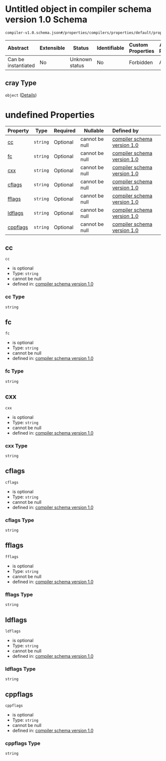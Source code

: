 # Untitled object in compiler schema version 1.0 Schema

```txt
compiler-v1.0.schema.json#/properties/compilers/properties/default/properties/cray
```




| Abstract            | Extensible | Status         | Identifiable | Custom Properties | Additional Properties | Access Restrictions | Defined In                                                                             |
| :------------------ | ---------- | -------------- | ------------ | :---------------- | --------------------- | ------------------- | -------------------------------------------------------------------------------------- |
| Can be instantiated | No         | Unknown status | No           | Forbidden         | Allowed               | none                | [compiler-v1.0.schema.json\*](../out/compiler-v1.0.schema.json "open original schema") |

## cray Type

`object` ([Details](compiler-v1-definitions-default_compiler_config.md))

# undefined Properties

| Property              | Type     | Required | Nullable       | Defined by                                                                                                                                                                                 |
| :-------------------- | -------- | -------- | -------------- | :----------------------------------------------------------------------------------------------------------------------------------------------------------------------------------------- |
| [cc](#cc)             | `string` | Optional | cannot be null | [compiler schema version 1.0](compiler-v1-definitions-default_compiler_config-properties-cc.md "compiler-v1.0.schema.json#/definitions/default_compiler_config/properties/cc")             |
| [fc](#fc)             | `string` | Optional | cannot be null | [compiler schema version 1.0](compiler-v1-definitions-default_compiler_config-properties-fc.md "compiler-v1.0.schema.json#/definitions/default_compiler_config/properties/fc")             |
| [cxx](#cxx)           | `string` | Optional | cannot be null | [compiler schema version 1.0](compiler-v1-definitions-default_compiler_config-properties-cxx.md "compiler-v1.0.schema.json#/definitions/default_compiler_config/properties/cxx")           |
| [cflags](#cflags)     | `string` | Optional | cannot be null | [compiler schema version 1.0](compiler-v1-definitions-default_compiler_config-properties-cflags.md "compiler-v1.0.schema.json#/definitions/default_compiler_config/properties/cflags")     |
| [fflags](#fflags)     | `string` | Optional | cannot be null | [compiler schema version 1.0](compiler-v1-definitions-default_compiler_config-properties-fflags.md "compiler-v1.0.schema.json#/definitions/default_compiler_config/properties/fflags")     |
| [ldflags](#ldflags)   | `string` | Optional | cannot be null | [compiler schema version 1.0](compiler-v1-definitions-default_compiler_config-properties-ldflags.md "compiler-v1.0.schema.json#/definitions/default_compiler_config/properties/ldflags")   |
| [cppflags](#cppflags) | `string` | Optional | cannot be null | [compiler schema version 1.0](compiler-v1-definitions-default_compiler_config-properties-cppflags.md "compiler-v1.0.schema.json#/definitions/default_compiler_config/properties/cppflags") |

## cc




`cc`

-   is optional
-   Type: `string`
-   cannot be null
-   defined in: [compiler schema version 1.0](compiler-v1-definitions-default_compiler_config-properties-cc.md "compiler-v1.0.schema.json#/definitions/default_compiler_config/properties/cc")

### cc Type

`string`

## fc




`fc`

-   is optional
-   Type: `string`
-   cannot be null
-   defined in: [compiler schema version 1.0](compiler-v1-definitions-default_compiler_config-properties-fc.md "compiler-v1.0.schema.json#/definitions/default_compiler_config/properties/fc")

### fc Type

`string`

## cxx




`cxx`

-   is optional
-   Type: `string`
-   cannot be null
-   defined in: [compiler schema version 1.0](compiler-v1-definitions-default_compiler_config-properties-cxx.md "compiler-v1.0.schema.json#/definitions/default_compiler_config/properties/cxx")

### cxx Type

`string`

## cflags




`cflags`

-   is optional
-   Type: `string`
-   cannot be null
-   defined in: [compiler schema version 1.0](compiler-v1-definitions-default_compiler_config-properties-cflags.md "compiler-v1.0.schema.json#/definitions/default_compiler_config/properties/cflags")

### cflags Type

`string`

## fflags




`fflags`

-   is optional
-   Type: `string`
-   cannot be null
-   defined in: [compiler schema version 1.0](compiler-v1-definitions-default_compiler_config-properties-fflags.md "compiler-v1.0.schema.json#/definitions/default_compiler_config/properties/fflags")

### fflags Type

`string`

## ldflags




`ldflags`

-   is optional
-   Type: `string`
-   cannot be null
-   defined in: [compiler schema version 1.0](compiler-v1-definitions-default_compiler_config-properties-ldflags.md "compiler-v1.0.schema.json#/definitions/default_compiler_config/properties/ldflags")

### ldflags Type

`string`

## cppflags




`cppflags`

-   is optional
-   Type: `string`
-   cannot be null
-   defined in: [compiler schema version 1.0](compiler-v1-definitions-default_compiler_config-properties-cppflags.md "compiler-v1.0.schema.json#/definitions/default_compiler_config/properties/cppflags")

### cppflags Type

`string`
